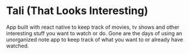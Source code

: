 # Tali (That Looks Interesting)

App built with react native to keep track of movies, tv shows and other interesting stuff you want to watch or do. Gone are the days of using an unorganized note app to keep track of what you want to or already have watched.
